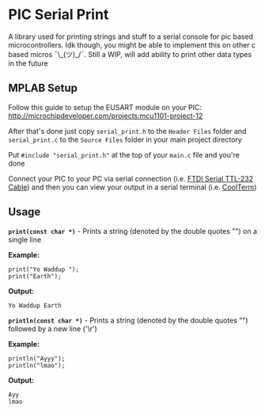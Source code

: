 #   PIC Serial Print 
A library used for printing strings and stuff to a serial console for pic based microcontrollers. Idk though, you might be able to implement this on other c based micros ¯\\\_(ツ)\_/¯. Still a WIP, will add ability to print other data types in the future

## MPLAB Setup
Follow this guide to setup the EUSART module on your PIC: http://microchipdeveloper.com/projects:mcu1101-project-12

After that's done just copy `serial_print.h` to the `Header Files` folder and `serial_print.c` to the `Source Files` folder in your main project directory

Put `#include "serial_print.h"` at the top of your `main.c` file and you're done

Connect your PIC to your PC via serial connection (i.e. [FTDI Serial TTL-232 Cable](https://www.amazon.com/Adafruit-Serial-TTL-232-Cable-ADA70/dp/B00SK8LK1W/ref=sr_1_3?s=industrial&ie=UTF8&qid=1522443964&sr=1-3&keywords=ftdi+serial+ttl-232+usb+cable)) and then you can view your output in a serial terminal (i.e. [CoolTerm](https://http://freeware.the-meiers.org/))

## Usage
**`print(const char *)`** - Prints a string (denoted by the double quotes "") on a single line

**Example:** 
```
print("Yo Waddup ");
print("Earth");
```

**Output:**
```
Yo Waddup Earth
```


**`println(const char *)`** - Prints a string (denoted by the double quotes "") followed by a new line ('\r')

**Example:** 
```
println("Ayyy"); 
println("lmao");
```

**Output:**
```
Ayy
lmao
```